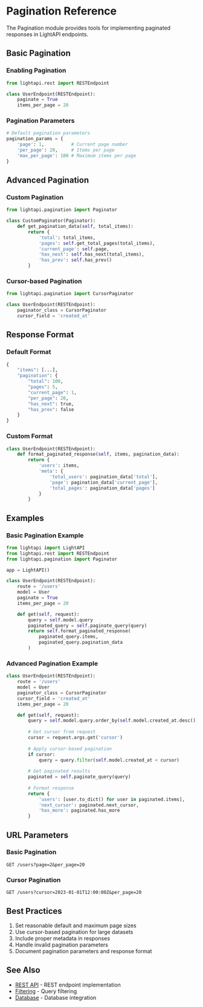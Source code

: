 # Pagination Reference

The Pagination module provides tools for implementing paginated responses in LightAPI endpoints.

## Basic Pagination

### Enabling Pagination

```python
from lightapi.rest import RESTEndpoint

class UserEndpoint(RESTEndpoint):
    paginate = True
    items_per_page = 20
```

### Pagination Parameters

```python
# Default pagination parameters
pagination_params = {
    'page': 1,          # Current page number
    'per_page': 20,     # Items per page
    'max_per_page': 100 # Maximum items per page
}
```

## Advanced Pagination

### Custom Pagination

```python
from lightapi.pagination import Paginator

class CustomPaginator(Paginator):
    def get_pagination_data(self, total_items):
        return {
            'total': total_items,
            'pages': self.get_total_pages(total_items),
            'current_page': self.page,
            'has_next': self.has_next(total_items),
            'has_prev': self.has_prev()
        }
```

### Cursor-based Pagination

```python
from lightapi.pagination import CursorPaginator

class UserEndpoint(RESTEndpoint):
    paginator_class = CursorPaginator
    cursor_field = 'created_at'
```

## Response Format

### Default Format

```python
{
    "items": [...],
    "pagination": {
        "total": 100,
        "pages": 5,
        "current_page": 1,
        "per_page": 20,
        "has_next": true,
        "has_prev": false
    }
}
```

### Custom Format

```python
class UserEndpoint(RESTEndpoint):
    def format_paginated_response(self, items, pagination_data):
        return {
            'users': items,
            'meta': {
                'total_users': pagination_data['total'],
                'page': pagination_data['current_page'],
                'total_pages': pagination_data['pages']
            }
        }
```

## Examples

### Basic Pagination Example

```python
from lightapi import LightAPI
from lightapi.rest import RESTEndpoint
from lightapi.pagination import Paginator

app = LightAPI()

class UserEndpoint(RESTEndpoint):
    route = '/users'
    model = User
    paginate = True
    items_per_page = 20

    def get(self, request):
        query = self.model.query
        paginated_query = self.paginate_query(query)
        return self.format_paginated_response(
            paginated_query.items,
            paginated_query.pagination_data
        )
```

### Advanced Pagination Example

```python
class UserEndpoint(RESTEndpoint):
    route = '/users'
    model = User
    paginator_class = CursorPaginator
    cursor_field = 'created_at'
    items_per_page = 20

    def get(self, request):
        query = self.model.query.order_by(self.model.created_at.desc())
        
        # Get cursor from request
        cursor = request.args.get('cursor')
        
        # Apply cursor-based pagination
        if cursor:
            query = query.filter(self.model.created_at < cursor)
            
        # Get paginated results
        paginated = self.paginate_query(query)
        
        # Format response
        return {
            'users': [user.to_dict() for user in paginated.items],
            'next_cursor': paginated.next_cursor,
            'has_more': paginated.has_more
        }
```

## URL Parameters

### Basic Pagination

```
GET /users?page=2&per_page=20
```

### Cursor Pagination

```
GET /users?cursor=2023-01-01T12:00:00Z&per_page=20
```

## Best Practices

1. Set reasonable default and maximum page sizes
2. Use cursor-based pagination for large datasets
3. Include proper metadata in responses
4. Handle invalid pagination parameters
5. Document pagination parameters and response format

## See Also

- [REST API](rest.md) - REST endpoint implementation
- [Filtering](filters.md) - Query filtering
- [Database](database.md) - Database integration 